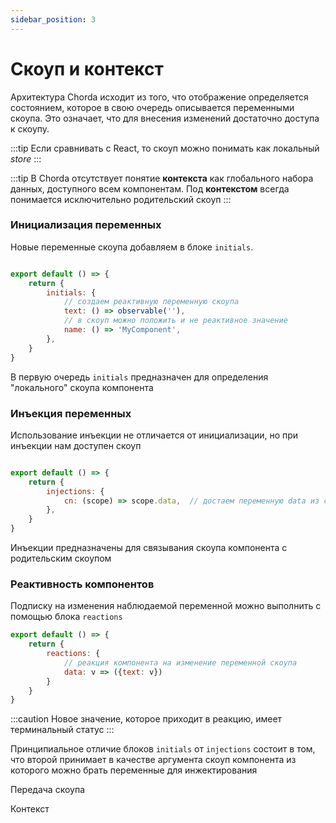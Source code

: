 ```yaml
---
sidebar_position: 3
---
```


# Скоуп и контекст

Архитектура Chorda исходит из того, что отображение определяется состоянием, которое в свою очередь описывается переменными скоупа. Это означает, что для внесения изменений достаточно доступа к скоупу. 

:::tip
Если сравнивать с React, то скоуп можно понимать как локальный *store*
:::

:::tip
В Chorda отсутствует понятие **контекста** как глобального набора данных, доступного всем компонентам. Под **контекстом** всегда понимается исключительно родительский скоуп
:::

### Инициализация переменных

Новые переменные скоупа добавляем в блоке `initials`.

```javascript

export default () => {
    return {
        initials: {
            // создаем реактивную переменную скоупа
            text: () => observable(''),
            // в скоуп можно положить и не реактивное значение
            name: () => 'MyComponent',
        },
    }
}
```

В первую очередь `initials` предназначен для определения "локального" скоупа компонента

### Инъекция переменных

Использование инъекции не отличается от инициализации, но при инъекции нам доступен скоуп

```javascript

export default () => {
    return {
        injections: {
            cn: (scope) => scope.data,  // достаем переменную data из скоупа
        },
    }
}
```

Инъекции предназначены для связывания скоупа компонента с родительским скоупом

### Реактивность компонентов

Подписку на изменения наблюдаемой переменной можно выполнить с помощью блока `reactions`

```javascript
export default () => {
    return {
        reactions: {
            // реакция компонента на изменение переменной скоупа
            data: v => ({text: v})
        }
    }
}

```

:::caution
Новое значение, которое приходит в реакцию, имеет терминальный статус
:::







Принципиальное отличие блоков `initials` от `injections` состоит в том, что второй принимает в качестве аргумента скоуп компонента из которого можно брать переменные для инжектирования



Передача скоупа

Контекст

